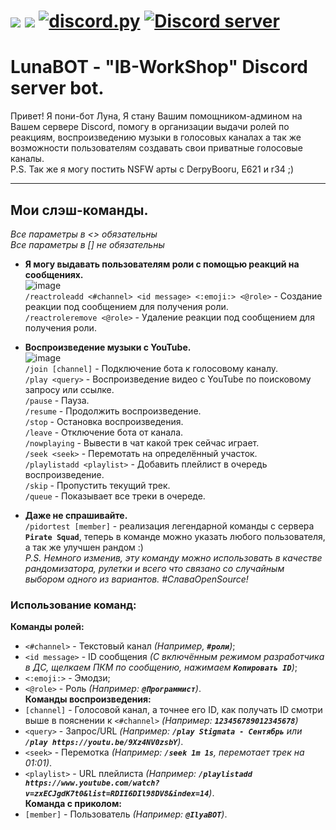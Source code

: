 [![](https://img.shields.io/badge/Version-Release_2.1-brightgreen.svg?style=for-the-badge)](#bot-version)
[![](https://img.shields.io/badge/Python-3.10-blue.svg?style=for-the-badge)](#python)
[![discord.py](https://img.shields.io/badge/discord-py-blue.svg?style=for-the-badge)](https://github.com/Rapptz/discord.py)
[![Discord server](https://discordapp.com/api/guilds/766242638202142741/embed.png)](https://discord.gg/er4WQqc)
=======

# LunaBOT - "IB-WorkShop" Discord server bot.

Привет! Я пони-бот Луна, Я стану Вашим помощником-админом на Вашем сервере Discord, помогу в организации выдачи ролей по реакциям, воспроизведению музыки в голосовых каналах а так же возможности пользователям создавать свои приватные голосовые каналы.<br>
P.S. Так же я могу постить NSFW арты с DerpyBooru, E621 и r34 ;)

---

## Мои слэш-команды.
*Все параметры в <> обязательны*<br>
*Все параметры в [] не обязательны*<br>
- **Я могу выдавать пользователям роли с помощью реакций на сообщениях.**<br>
![image](https://user-images.githubusercontent.com/36928846/215272375-5e19f804-314b-4a02-ae54-88431be4dedf.png)<br>
`/reactroleadd <#channel> <id message> <:emoji:> <@role>` - Создание реакции под сообщением для получения роли.<br>
`/reactroleremove <@role>` - Удаление реакции под сообщением для получения роли.<br>

- **Воспроизведение музыки с YouTube.**<br>
![image](https://user-images.githubusercontent.com/36928846/215279482-c11d8577-3405-42dc-b544-2750bd0194df.png)<br>
`/join [channel]` - Подключение бота к голосовому каналу.<br>
`/play <query>` - Воспроизведение видео с YouTube по поисковому запросу или ссылке.<br> 
`/pause` - Пауза.<br> 
`/resume` - Продолжить воспроизведение.<br> 
`/stop` - Остановка воспроизведения.<br> 
`/leave` - Отключение бота от канала.<br> 
`/nowplaying` - Вывести в чат какой трек сейчас играет.<br> 
`/seek <seek>` - Перемотать на определённый участок.<br> 
`/playlistadd <playlist>` - Добавить плейлист в очередь воспроизведение.<br> 
`/skip` - Пропустить текущий трек.<br> 
`/queue` - Показывает все треки в очереде.<br>

- **Даже не спрашивайте.**<br>
`/pidortest [member]` - реализация легендарной команды с сервера **`Pirate Squad`**, теперь в команде можно указать любого пользователя, а так же улучшен рандом :)<br>
*P.S. Немного изменив, эту команду можно использовать в качестве рандомизатора, рулетки и всего что связано со случайным выбором одного из вариантов. #СлаваOpenSource!*<br>

### Использование команд:<br>
**Команды ролей:**<br>
- `<#channel>` - Текстовый канал *(Например, **`#роли`**)*;<br>
- `<id message>` - ID сообщения *(С включённым режимом разработчика в ДС, щелкаем ПКМ по сообщению, нажимаем **`Копировать ID`**)*;<br>
- `<:emoji:>` - Эмодзи;<br>
- `<@role>` - Роль *(Например: **`@Программист`**)*.<br>
**Команды воспроизведения:**<br>
- `[channel]` - Голосовой канал, а точнее его ID, как получать ID смотри выше в пояснении к `<#channel>` *(Например: **`123456789012345678`**)*<br>
- `<query>` - Запрос/URL *(Например: **`/play Stigmata - Сентябрь`** или **`/play https://youtu.be/9Xz4NV0zsbY`**)*.<br>
- `<seek>` - Перемотка *(Например: **`/seek 1m 1s`**, перемотает трек на 01:01)*.<br>
- `<playlist>` - URL плейлиста *(Например: **`/playlistadd https://www.youtube.com/watch?v=zxECJgdK7t0&list=RDII6DIl98DV8&index=14`**)*.<br>
**Команда с приколом:**<br>
- `[member]` - Пользователь *(Например: **`@IlyaBOT`**)*.<br>
